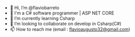 - 👋 Hi, I’m @flaviobarreto
- 👀 I'm a C# software programmer | ASP NET CORE
- 🌱 I’m currently learning  Csharp
- 💞️ I’m looking to collaborate on  develop in Csharp(C#)
- 📫 How to reach me  (email : flavioaugusto32@gmail.com)
<!---
flaviobarreto/flaviobarreto is a ✨ special ✨ repository because its `README.md` (this file) appears on your GitHub profile.
You can click the Preview link to take a look at your changes.
--->
